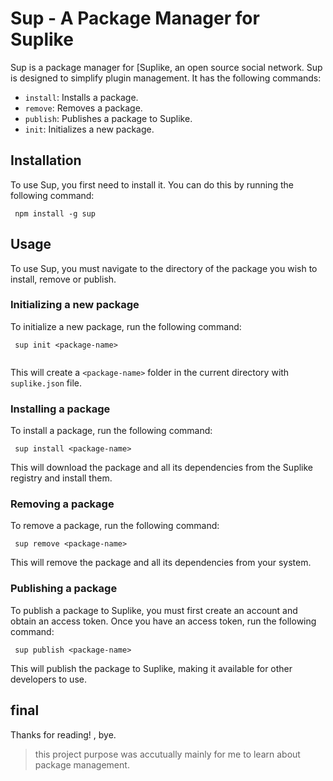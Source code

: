 # Sup - A Package Manager for Suplike

Sup is a package manager for [Suplike, an open source social network. 
Sup is designed to simplify plugin management. It has the following commands:

- `install`: Installs a package.
- `remove`: Removes a package.
- `publish`: Publishes a package to Suplike.
- `init`: Initializes a new package.

## Installation

To use Sup, you first need to install it. You can do this by running the following command:

```
 npm install -g sup
```


## Usage

To use Sup, you must navigate to the directory of the package you wish to install, remove or publish.

### Initializing a new package

To initialize a new package, run the following command:
```
 sup init <package-name>
 
 ```
 
This will create a `<package-name>` folder in the current directory with `suplike.json` file.


### Installing a package

To install a package, run the following command:
```
 sup install <package-name>
```


This will download the package and all its dependencies from the Suplike registry and install them.

### Removing a package

To remove a package, run the following command:
```
 sup remove <package-name>
 ```
 
 
This will remove the package and all its dependencies from your system.

### Publishing a package

To publish a package to Suplike, you must first create an account and obtain an access token. Once you have an access token, run the following command:

```
 sup publish <package-name>
```

This will publish the package to Suplike, making it available for other developers to use.

## final
Thanks for reading! , bye.


> this project purpose was accutually mainly for me to learn about package management.



